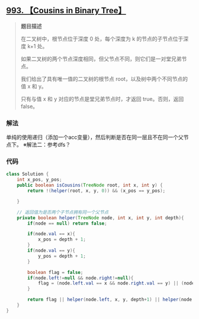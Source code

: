## [993. 【Cousins in Binary Tree】](https://leetcode.com/problems/cousins-in-binary-tree/)

> **题目描述**
>
> 在二叉树中，根节点位于深度 0 处，每个深度为 k 的节点的子节点位于深度 k+1 处。
>
> 如果二叉树的两个节点深度相同，但父节点不同，则它们是一对堂兄弟节点。
>
> 我们给出了具有唯一值的二叉树的根节点 root，以及树中两个不同节点的值 x 和 y。
>
> 只有与值 x 和 y 对应的节点是堂兄弟节点时，才返回 true。否则，返回 false。
>




### 解法

单纯的使用递归（添加一个acc变量），然后判断是否在同一层且不在同一个父节点下。
※解法二：参考dfs？



### 代码

```java
class Solution {
    int x_pos, y_pos;
    public boolean isCousins(TreeNode root, int x, int y) {
        return !(helper(root, x, y, 0)) && (x_pos == y_pos);

    }

    // 返回值为是否两个子节点拥有同一个父节点
    private boolean helper(TreeNode node, int x, int y, int depth){
        if(node == null) return false;

        if(node.val == x){
            x_pos = depth + 1;
        }
        if(node.val == y){
            y_pos = depth + 1;
        }

        boolean flag = false;
        if(node.left!=null && node.right!=null){
            flag = (node.left.val == x && node.right.val == y) || (node.left.val == y && node.right.val == x);
        }        

        return flag || helper(node.left, x, y, depth+1) || helper(node.right, x, y, depth+1);
    }
}
```

